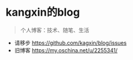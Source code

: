 # kangxin的blog
> 个人博客：技术、随笔、生活


* 请移步 https://github.com/kagxin/blog/issues
* 旧博客 https://my.oschina.net/u/2255341/


